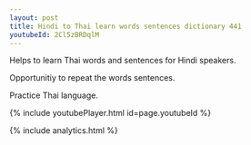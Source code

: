 ```yaml
---
layout: post
title: Hindi to Thai learn words sentences dictionary 441 
youtubeId: 2Cl5zBRDqlM
---
```

 
 
Helps to learn Thai words and sentences for Hindi speakers.

Opportunitiy to repeat the words sentences. 

Practice Thai language. 
 
{% include youtubePlayer.html id=page.youtubeId %}
 
 
{% include analytics.html %}